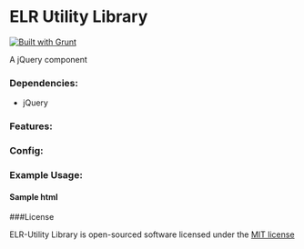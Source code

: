 # ELR Utility Library

[![Built with Grunt](https://cdn.gruntjs.com/builtwith.png)](http://gruntjs.com/)

A jQuery component
### Dependencies:

+ jQuery

### Features:

### Config:

### Example Usage:

#### Sample html

###License

ELR-Utility Library is open-sourced software licensed under the [MIT license](http://opensource.org/licenses/MIT)